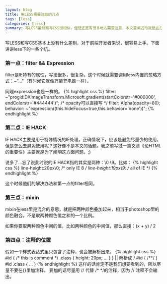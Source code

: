 ```yaml
---
layout: blog
title: 用LESS需要注意的几点
tags: [less]
categories: [less] 
summary: 写LESS虽然和写CSS很相似，但是还是有很多地方需要注意，本文要阐述的就是这方面的内容
---
```

写LESS和写CSS基本上没有什么差别，对于前端开发者来说，很容易上手。下面讲讲less下的一些个坑。
### 第一点：filter && Expression
filter是IE特有的属性，写法很多，很复杂。这个时候就需要调用less内置的忽略方式：~"..."（有时候它就像万能充电器一样）。

同理expression也是一样的。
{% highlight css %}
filter: ~"progid:DXImageTransform.Microsoft.gradient(startColorstr='#000000', endColorstr='#444444')";
/* opacity可以直接写 */
filter: Alpha(opacity=80);
behavior: ~"expression((this.hideFocus=true,this.behavior='none'))";
{% endhighlight %}
### 第二点：IE HACK
IE HACK主要是用于特殊情况的IE处理，正确情况下，应该是避免尽量少的使用。但是怎么去避免使用呢？这好像不是本文的话题。我之前写过一篇文章《论HTML的重要性》主要就是为了阐明这方面问题。;)

说多了...忘了说此时说的IE HACK指的其实是两种：\0 \9。比如：
{% highlight css %}
line-height:20px\0; /* only IE 8 */
line-height:19px\9; /* all of IE */
{% endhighlight %}

这个时候他们的解决办法和第一点的filter相同。

### 第三点：mixin
mixin在less里是混合的意思，就是把两种颜色叠加起来，相当于photoshop里的颜色融合。不是取两种颜色值之和的一个比例。

如果你要取两种颜色中间的值，比如两种颜色的中间值，那么直接：(x + y) / 2

### 第四点：注释的位置
假如一个样式表达式里只包含了注释，也会被解析出来。
{% highlight css %}
#id {
    /* this is comment */
    .class {
        height: 20px;
        ...
    }
}
    || 解析成
    \/
#id { /**/ }
#id .class { ... }
{% endhighlight %}
这样的话肯定不是我们想要看到的，所以尽量不要在{}里加注释。
要加的话尽量用 // 代替 /\*  \*/的注释，因为 // 注释不会输出。
